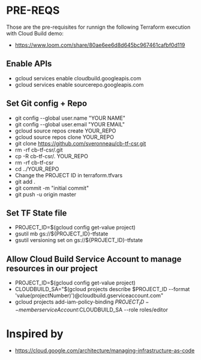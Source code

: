 # PRE-REQS
Those are the pre-requisites for runnign the following Terraform execution with Cloud Build demo:
- https://www.loom.com/share/80ae6ee6d8d645bc967461cafbf0d119

## Enable APIs
- gcloud services enable cloudbuild.googleapis.com
- gcloud services enable sourcerepo.googleapis.com

## Set Git config + Repo
- git config --global user.name "YOUR NAME"
- git config --global user.email "YOUR EMAIL"
- gcloud source repos create YOUR_REPO
- gcloud source repos clone YOUR_REPO
- git clone https://github.com/sveronneau/cb-tf-csr.git
- rm -rf cb-tf-csr/.git
- cp -R cb-tf-csr/. YOUR_REPO
- rm -rf cb-tf-csr
- cd ../YOUR_REPO
- Change the PROJECT ID in terraform.tfvars
- git add .
- git commit -m "initial commit"
- git push -u origin master

## Set TF State file
- PROJECT_ID=$(gcloud config get-value project)
- gsutil mb gs://${PROJECT_ID}-tfstate
- gsutil versioning set on gs://${PROJECT_ID}-tfstate

## Allow Cloud Build Service Account to manage resources in our project
- PROJECT_ID=$(gcloud config get-value project)
- CLOUDBUILD_SA="$(gcloud projects describe $PROJECT_ID --format 'value(projectNumber)')@cloudbuild.gserviceaccount.com"
- gcloud projects add-iam-policy-binding $PROJECT_ID --member serviceAccount:$CLOUDBUILD_SA --role roles/editor	

# Inspired by
- https://cloud.google.com/architecture/managing-infrastructure-as-code

